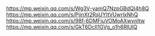 https://mp.weixin.qq.com/s/Wg3V-yamQ7NzpGBdQI4h8Q
https://mp.weixin.qq.com/s/PjinXt2RsUYItVUwrlxNhQ
https://mp.weixin.qq.com/s/98f-6DMFiuVOMoAXwynItw
https://mp.weixin.qq.com/s/GkT6DcIl1GVg_o1h6RlUlQ